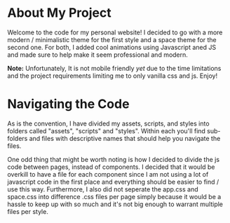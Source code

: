 # About My Project # 
Welcome to the code for my personal website! I decided to go with a more modern / minimalistic theme for the first style and a space theme for the second one. For both, I added cool animations using Javascript aned JS and made sure to help make it seem professional and modern. 

**Note:** Unfortunately, It is not mobile friendly *yet* due to the time limitations and the project requirements limiting me to only vanilla css and js.
Enjoy!

# Navigating the Code #
As is the convention, I have divided my assets, scripts, and styles into folders called "assets", "scripts" and "styles". Within each you'll find sub-folders and files with descriptive names that should help you navigate the files.

One odd thing that might be worth noting is how I decided to divide the js code between pages, instead of components. I decided that it would be overkill to have a file for each component since I am not using a lot of javascript code in the first place and everything should be easier to find / use this way. Furthermore, I also did not seperate the app.css and space.css into difference .css files per page simply because it would be a hassle to keep up with so much and it's not big enough to warrant multiple files per style. 
